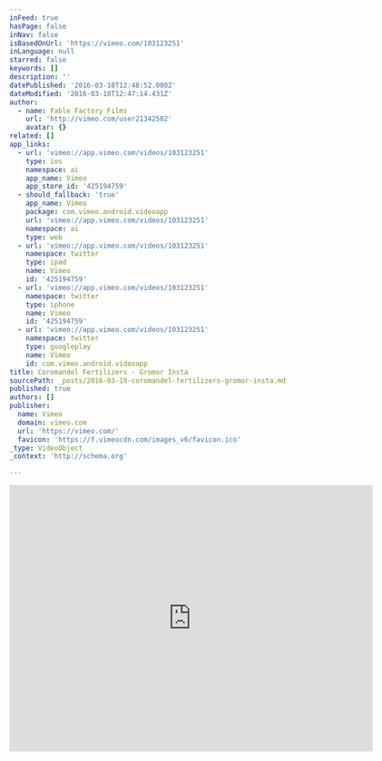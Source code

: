 ```yaml
---
inFeed: true
hasPage: false
inNav: false
isBasedOnUrl: 'https://vimeo.com/103123251'
inLanguage: null
starred: false
keywords: []
description: ''
datePublished: '2016-03-18T12:48:52.080Z'
dateModified: '2016-03-18T12:47:14.431Z'
author:
  - name: Fable Factory Films
    url: 'http://vimeo.com/user21342582'
    avatar: {}
related: []
app_links:
  - url: 'vimeo://app.vimeo.com/videos/103123251'
    type: ios
    namespace: ai
    app_name: Vimeo
    app_store_id: '425194759'
  - should_fallback: 'true'
    app_name: Vimeo
    package: com.vimeo.android.videoapp
    url: 'vimeo://app.vimeo.com/videos/103123251'
    namespace: ai
    type: web
  - url: 'vimeo://app.vimeo.com/videos/103123251'
    namespace: twitter
    type: ipad
    name: Vimeo
    id: '425194759'
  - url: 'vimeo://app.vimeo.com/videos/103123251'
    namespace: twitter
    type: iphone
    name: Vimeo
    id: '425194759'
  - url: 'vimeo://app.vimeo.com/videos/103123251'
    namespace: twitter
    type: googleplay
    name: Vimeo
    id: com.vimeo.android.videoapp
title: Coromandel Fertilizers - Gromor Insta
sourcePath: _posts/2016-03-18-coromandel-fertilizers-gromor-insta.md
published: true
authors: []
publisher:
  name: Vimeo
  domain: vimeo.com
  url: 'https://vimeo.com/'
  favicon: 'https://f.vimeocdn.com/images_v6/favicon.ico'
_type: VideoObject
_context: 'http://schema.org'

---
```

<iframe src="https://cdn.embedly.com/widgets/media.html?src=https%3A%2F%2Fplayer.vimeo.com%2Fvideo%2F103123251&amp;url=https%3A%2F%2Fvimeo.com%2F103123251&amp;image=http%3A%2F%2Fi.vimeocdn.com%2Fvideo%2F520625991_640.jpg&amp;key=b7d04c9b404c499eba89ee7072e1c4f7&amp;type=text%2Fhtml&amp;schema=vimeo" width="640" height="470" scrolling="no" frameborder="0" allowfullscreen="allowfullscreen" style=""></iframe>